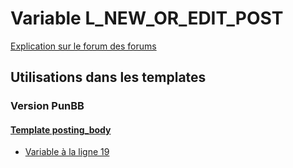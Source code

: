# Variable L_NEW_OR_EDIT_POST
[Explication sur le forum des forums](http://forum.forumactif.com/t294113-listing-des-variables#L_NEW_OR_EDIT_POST)
## Utilisations dans les templates
### Version PunBB
#### [Template posting_body](punbb/posting_body.md)
* [Variable à la ligne 19](../punbb/posting_body.tpl#L19)